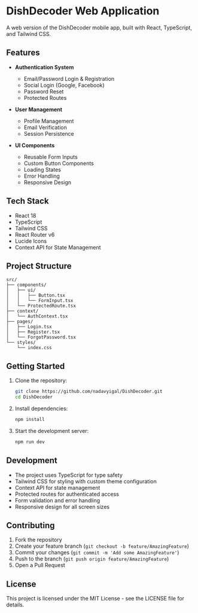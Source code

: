 # DishDecoder Web Application

A web version of the DishDecoder mobile app, built with React, TypeScript, and Tailwind CSS.

## Features

- **Authentication System**
  - Email/Password Login & Registration
  - Social Login (Google, Facebook)
  - Password Reset
  - Protected Routes

- **User Management**
  - Profile Management
  - Email Verification
  - Session Persistence

- **UI Components**
  - Reusable Form Inputs
  - Custom Button Components
  - Loading States
  - Error Handling
  - Responsive Design

## Tech Stack

- React 18
- TypeScript
- Tailwind CSS
- React Router v6
- Lucide Icons
- Context API for State Management

## Project Structure

```
src/
├── components/
│   ├── ui/
│   │   ├── Button.tsx
│   │   └── FormInput.tsx
│   └── ProtectedRoute.tsx
├── context/
│   └── AuthContext.tsx
├── pages/
│   ├── Login.tsx
│   ├── Register.tsx
│   └── ForgotPassword.tsx
└── styles/
    └── index.css
```

## Getting Started

1. Clone the repository:
   ```bash
   git clone https://github.com/nadavyigal/DishDecoder.git
   cd DishDecoder
   ```

2. Install dependencies:
   ```bash
   npm install
   ```

3. Start the development server:
   ```bash
   npm run dev
   ```

## Development

- The project uses TypeScript for type safety
- Tailwind CSS for styling with custom theme configuration
- Context API for state management
- Protected routes for authenticated access
- Form validation and error handling
- Responsive design for all screen sizes

## Contributing

1. Fork the repository
2. Create your feature branch (`git checkout -b feature/AmazingFeature`)
3. Commit your changes (`git commit -m 'Add some AmazingFeature'`)
4. Push to the branch (`git push origin feature/AmazingFeature`)
5. Open a Pull Request

## License

This project is licensed under the MIT License - see the LICENSE file for details.